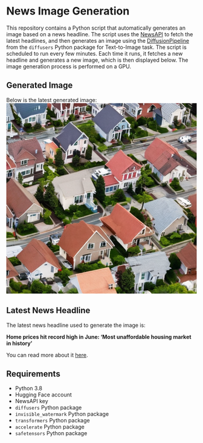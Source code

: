 # News Image Generation
This repository contains a Python script that automatically generates an image based on a news headline. The script uses the [NewsAPI](https://newsapi.org/) to fetch the latest headlines, and then generates an image using the [DiffusionPipeline](https://github.com/huggingface/diffusers) from the `diffusers` Python package for Text-to-Image task.
The script is scheduled to run every few minutes. Each time it runs, it fetches a new headline and generates a new image, which is then displayed below. The image generation process is performed on a GPU.

## Generated Image
Below is the latest generated image:
![Generated Image](image.png)

## Latest News Headline
The latest news headline used to generate the image is:

**Home prices hit record high in June: ‘Most unaffordable housing market in history’**

You can read more about it [here](https://news.google.com/rss/articles/CBMiogFBVV95cUxNQ3VYM2RRU3hMZUlPeUVISkNRUVJlN0lkSE8zU2RoQ0l0d1prVnE4cWdkN2JORzcxYTJHd1UyVnZSMDZBak5IM1pfUDFrUjVJdjJBel9QaWVqY0Z2Zi1PYW1mTlBHWGVkdTRLb0s5VzQydTc0LTd3STFyNTJBeTFDSXdKU1RIUHpsSm9USzExY2dsc0U1TmdxUUpSY3pseGRNUFE?oc=5).

## Requirements
- Python 3.8
- Hugging Face account
- NewsAPI key
- `diffusers` Python package
- `invisible_watermark` Python package
- `transformers` Python package
- `accelerate` Python package
- `safetensors` Python package
